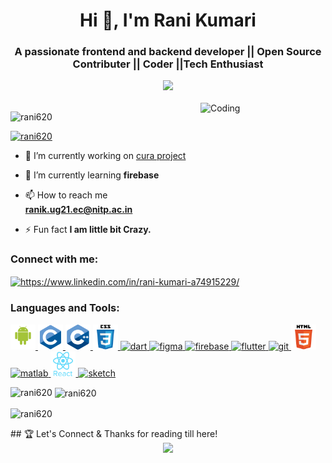 


<h1 align="center">Hi 👋, I'm Rani Kumari</h1>
<h3 align="center">A passionate frontend and backend developer || Open Source Contributer || Coder ||Tech Enthusiast</h3>
<div id="header" align="center">
  <img src="https://github.com/TheDudeThatCode/TheDudeThatCode/blob/master/Assets/Developer.gif" width="200"/>
</div> <br>

<img align="right" alt="Coding" width="200" height="200" src="https://encrypted-tbn0.gstatic.com/images?q=tbn:ANd9GcQUv_gWS__Ftwgz6gMGukjypgKkWqESCCBP7Q&usqp=CAU">
<p align="left"> <img src="https://komarev.com/ghpvc/?username=rani620&label=Profile%20views&color=0e75b6&style=flat" alt="rani620" /> </p>

<p align="left"> <a href="https://github.com/ryo-ma/github-profile-trophy"><img src="https://github-profile-trophy.vercel.app/?username=rani620" alt="rani620" /></a> </p>

- 🔭 I’m currently working on [cura project](https://github.com/rani620/cura)

- 🌱 I’m currently learning **firebase**

- 📫 How to reach me **ranik.ug21.ec@nitp.ac.in**

- ⚡ Fun fact **I am little bit Crazy.**

<h3 align="left">Connect with me:</h3>
<p align="left">
<a href="https://linkedin.com/in/https://www.linkedin.com/in/rani-kumari-a74915229/" target="blank"><img align="center" src="https://raw.githubusercontent.com/rahuldkjain/github-profile-readme-generator/master/src/images/icons/Social/linked-in-alt.svg" alt="https://www.linkedin.com/in/rani-kumari-a74915229/" height="30" width="40" /></a>
</p>

<h3 align="left">Languages and Tools:</h3>
<p align="left"> <a href="https://developer.android.com" target="_blank" rel="noreferrer"> <img src="https://raw.githubusercontent.com/devicons/devicon/master/icons/android/android-original-wordmark.svg" alt="android" width="40" height="40"/> </a> <a href="https://www.cprogramming.com/" target="_blank" rel="noreferrer"> <img src="https://raw.githubusercontent.com/devicons/devicon/master/icons/c/c-original.svg" alt="c" width="40" height="40"/> </a> <a href="https://www.w3schools.com/cpp/" target="_blank" rel="noreferrer"> <img src="https://raw.githubusercontent.com/devicons/devicon/master/icons/cplusplus/cplusplus-original.svg" alt="cplusplus" width="40" height="40"/> </a> <a href="https://www.w3schools.com/css/" target="_blank" rel="noreferrer"> <img src="https://raw.githubusercontent.com/devicons/devicon/master/icons/css3/css3-original-wordmark.svg" alt="css3" width="40" height="40"/> </a> <a href="https://dart.dev" target="_blank" rel="noreferrer"> <img src="https://www.vectorlogo.zone/logos/dartlang/dartlang-icon.svg" alt="dart" width="40" height="40"/> </a> <a href="https://www.figma.com/" target="_blank" rel="noreferrer"> <img src="https://www.vectorlogo.zone/logos/figma/figma-icon.svg" alt="figma" width="40" height="40"/> </a> <a href="https://firebase.google.com/" target="_blank" rel="noreferrer"> <img src="https://www.vectorlogo.zone/logos/firebase/firebase-icon.svg" alt="firebase" width="40" height="40"/> </a> <a href="https://flutter.dev" target="_blank" rel="noreferrer"> <img src="https://www.vectorlogo.zone/logos/flutterio/flutterio-icon.svg" alt="flutter" width="40" height="40"/> </a> <a href="https://git-scm.com/" target="_blank" rel="noreferrer"> <img src="https://www.vectorlogo.zone/logos/git-scm/git-scm-icon.svg" alt="git" width="40" height="40"/> </a> <a href="https://www.w3.org/html/" target="_blank" rel="noreferrer"> <img src="https://raw.githubusercontent.com/devicons/devicon/master/icons/html5/html5-original-wordmark.svg" alt="html5" width="40" height="40"/> </a> <a href="https://www.mathworks.com/" target="_blank" rel="noreferrer"> <img src="https://upload.wikimedia.org/wikipedia/commons/2/21/Matlab_Logo.png" alt="matlab" width="40" height="40"/> </a> <a href="https://reactjs.org/" target="_blank" rel="noreferrer"> <img src="https://raw.githubusercontent.com/devicons/devicon/master/icons/react/react-original-wordmark.svg" alt="react" width="40" height="40"/> </a> <a href="https://www.sketch.com/" target="_blank" rel="noreferrer"> <img src="https://www.vectorlogo.zone/logos/sketchapp/sketchapp-icon.svg" alt="sketch" width="40" height="40"/> </a> </p>

<p><img align="left" src="https://github-readme-stats.vercel.app/api/top-langs?username=rani620&show_icons=true&locale=en&layout=compact" alt="rani620" /></p>

<p>&nbsp;<img align="center" src="https://github-readme-stats.vercel.app/api?username=rani620&show_icons=true&locale=en" alt="rani620" /></p>

<p><img align="center" src="https://github-readme-streak-stats.herokuapp.com/?user=rani620&" alt="rani620" /></p>
 ## 🏆 Let's Connect & Thanks for reading till here!
 
<div align="center">
 <img src = "https://octodex.github.com/images/daftpunktocat-thomas.gif" width="300" />
  </div>

